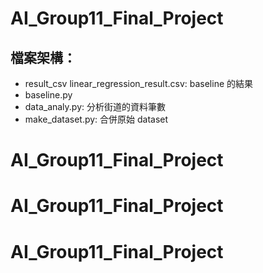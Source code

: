 # AI_Group11_Final_Project
## 檔案架構：
- result_csv
  linear_regression_result.csv: baseline 的結果
- baseline.py
- data_analy.py: 分析街道的資料筆數
- make_dataset.py: 合併原始 dataset
# AI_Group11_Final_Project
# AI_Group11_Final_Project
# AI_Group11_Final_Project
